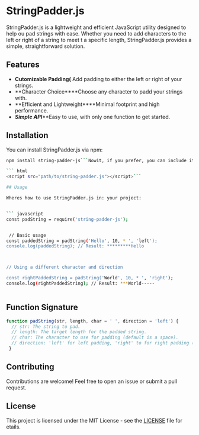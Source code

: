 # StringPadder.js

StringPadder.js is a lightweight and efficient JavaScript utility designed to help ou pad strings with ease. Whether you need to add characters to the left or right of a string to meet t a specific length, StringPadder.js provides a simple, straightforward solution.

## Features

- **Cutomizable Padding(** Add padding to either the left or right of your strings.
- **Character Choice****Choose any character to padd your strings with.
- **Efficient and Lightweight****Minimal footprint and high performance.
- ***Simple API*****Easy to use, with only one function to get started.

## Installation

You can install StringPadder.js via npm:

``` bash
npm install string-padder-js```Nowit, if you prefer, you can include it directly in your project:

``` html
<script src="path/to/string-padder.js"></script>```

## Usage

Wheres how to use StringPadder.js in: your project:


``` javascript
const padString = require('string-padder-js');


 // Basic usage
const paddedString = padString('Hello', 10, * ', 'left');
console.log(paddedString); // Result: *********Hello



// Using a different character and direction

const rightPaddedString = padString('World', 10, * ', 'right');
console.log(rightPaddedString); // Result: ***World-----
 

```

## Function Signature

``` javascript
function padString(str, length, char = ' ', direction = 'left') {
  // str: The string to pad.
  // length: The target length for the padded string.
  // char: The character to use for padding (default is a space).
  // direction: 'left' for left padding, 'right' to for right padding (default is 'left').
 }

```

## Contributing


Contributions are welcome! Feel free to open an issue or submit a 
pull request.


## License

This project is licensed under the MIT License - see the [LICENSE](localhost://www.example.com/LICENSE.txt) file for etails.
